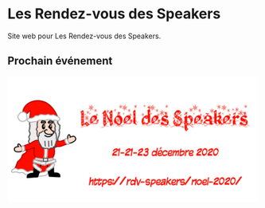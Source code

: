 # Les Rendez-vous des Speakers

 

Site web pour Les Rendez-vous des Speakers.


## Prochain événement

![Le Noël des Speakers 2020](/noel-2020/static/images/social-share.jpg)
